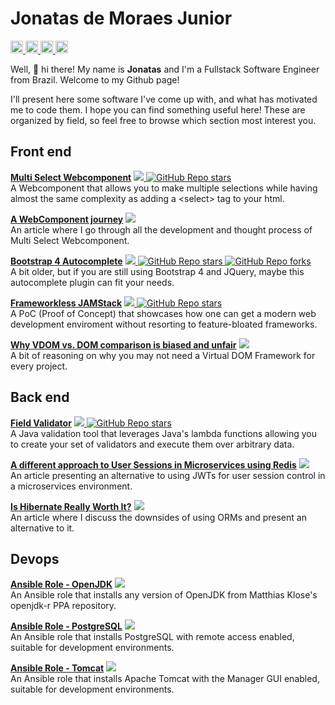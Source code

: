 # Jonatas de Moraes Junior

<a href="https://www.linkedin.com/in/jonatas-de-moraes-junior-b9b6741a">
  <img src="https://img.shields.io/badge/-Jonatas%20de%20Moraes%20Junior-blue?style=for-the-badge&logo=Linkedin&logoColor=white" style="height:20px"/>
</a>
<a href="https://dev.to/honatas">
  <img src="https://img.shields.io/badge/-Honatas-black?style=for-the-badge&logo=dev.to&logoColor=white" style="height:20px"/>
</a>
<a href="mailto:jmoraes@gmail.com">
  <img src="https://img.shields.io/badge/-jmoraes@gmail.com-red?style=for-the-badge&logo=Gmail&logoColor=white&link=mailto:jmoraes@gmail.com" style="height:20px"/>
</a>
<a href="https://github.com/honatas/?tab=follow">
  <img src="https://img.shields.io/github/followers/honatas?label=Follow&style=social" style="height:20px"/>
</a>
  
Well, 👋 hi there! My name is **Jonatas** and I'm a Fullstack Software Engineer from Brazil. Welcome to my Github page!  

I'll present here some software I've come up with, and what has motivated me to code them. I hope you can find something useful here! These are organized by field, so feel free to browse which section most interest you.

## Front end

[**Multi Select Webcomponent**](https://github.com/Honatas/multi-select-webcomponent)
<a href="https://www.npmjs.com/package/@honatas/multi-select-webcomponent">
  <img src="https://img.shields.io/badge/-↗-CB3837?style=plastic&logo=npm&logoColor=white"/>
</a>
<a href="https://github.com/Honatas/multi-select-webcomponent">
  <img alt="GitHub Repo stars" src="https://img.shields.io/github/stars/honatas/multi-select-webcomponent?style=social">
</a>  
A Webcomponent that allows you to make multiple selections while having almost the same complexity as adding a \<select\> tag to your html.  

[**A WebComponent journey**](https://dev.to/honatas/a-webcomponent-journey-1kma)
<a href="https://dev.to/honatas/a-webcomponent-journey-1kma">
  <img src="https://img.shields.io/badge/-↗-black?style=plastic&logo=dev.to&logoColor=white"/>
</a>  
An article where I go through all the development and thought process of Multi Select Webcomponent.  

[**Bootstrap 4 Autocomplete**](https://github.com/Honatas/bootstrap-4-autocomplete)
<a href="https://www.npmjs.com/package/bootstrap-4-autocomplete">
  <img src="https://img.shields.io/badge/-↗-CB3837?style=plastic&logo=npm&logoColor=white"/>
</a>
<a href="https://github.com/Honatas/bootstrap-4-autocomplete">
  <img alt="GitHub Repo stars" src="https://img.shields.io/github/stars/honatas/bootstrap-4-autocomplete?style=social">
  <img alt="GitHub Repo forks" src="https://img.shields.io/github/forks/honatas/bootstrap-4-autocomplete?style=social&label=Fork">
</a>  
A bit older, but if you are still using Bootstrap 4 and JQuery, maybe this autocomplete plugin can fit your needs.  

[**Frameworkless JAMStack**](https://github.com/Honatas/frameworkless-jamstack)
<a href="https://github.com/Honatas/frameworkless-jamstack">
  <img src="https://img.shields.io/badge/-↗-navy?style=plastic&logo=github&logoColor=white"/>
</a>
<a href="https://github.com/Honatas/frameworkless-jamstack">
  <img alt="GitHub Repo stars" src="https://img.shields.io/github/stars/honatas/frameworkless-jamstack?style=social">
</a>  
A PoC (Proof of Concept) that showcases how one can get a modern web development enviroment without resorting to feature-bloated frameworks.

[**Why VDOM vs. DOM comparison is biased and unfair**](https://dev.to/honatas/why-vdom-vs-dom-comparison-is-biased-and-unfair-471m)
<a href="https://dev.to/honatas/why-vdom-vs-dom-comparison-is-biased-and-unfair-471m">
  <img src="https://img.shields.io/badge/-↗-black?style=plastic&logo=dev.to&logoColor=white"/>
</a>  
A bit of reasoning on why you may not need a Virtual DOM Framework for every project.  


## Back end

[**Field Validator**](https://github.com/Honatas/field-validator)
<a href="https://github.com/Honatas/field-validator">
  <img src="https://img.shields.io/badge/-↗-navy?style=plastic&logo=github&logoColor=white"/>
</a>
<a href="https://github.com/Honatas/field-validator">
  <img alt="GitHub Repo stars" src="https://img.shields.io/github/stars/honatas/field-validator?style=social">
</a>  
A Java validation tool that leverages Java's lambda functions allowing you to create your set of validators and execute them over arbitrary data.  

[**A different approach to User Sessions in Microservices using Redis**](https://dev.to/honatas/a-different-approach-to-user-sessions-in-microservices-5bpi)
<a href="https://dev.to/honatas/a-different-approach-to-user-sessions-in-microservices-5bpi">
  <img src="https://img.shields.io/badge/-↗-black?style=plastic&logo=dev.to&logoColor=white"/>
</a>  
An article presenting an alternative to using JWTs for user session control in a microservices environment.  

[**Is Hibernate Really Worth It?**](https://dev.to/honatas/is-hibernate-really-worth-it-1cmi)
<a href="https://dev.to/honatas/is-hibernate-really-worth-it-1cmi">
  <img src="https://img.shields.io/badge/-↗-black?style=plastic&logo=dev.to&logoColor=white"/>
</a>  
An article where I discuss the downsides of using ORMs and present an alternative to it.  


## Devops

[**Ansible Role - OpenJDK**](https://github.com/Honatas/ansible-role-openjdk-ppa)
<a href="https://galaxy.ansible.com/honatas/openjdk_ppa">
  <img src="https://img.shields.io/badge/-↗-EE0000?style=plastic&logo=Ansible&logoColor=white"/>
</a>  
An Ansible role that installs any version of OpenJDK from Matthias Klose's openjdk-r PPA repository.  

[**Ansible Role - PostgreSQL**](https://github.com/Honatas/ansible-role-postgresql-dev)
<a href="https://galaxy.ansible.com/honatas/postgresql_dev">
  <img src="https://img.shields.io/badge/-↗-EE0000?style=plastic&logo=Ansible&logoColor=white"/>
</a>  
An Ansible role that installs PostgreSQL with remote access enabled, suitable for development environments.  

[**Ansible Role - Tomcat**](https://github.com/Honatas/ansible-role-tomcat-dev)
<a href="https://galaxy.ansible.com/honatas/tomcat_dev">
  <img src="https://img.shields.io/badge/-↗-EE0000?style=plastic&logo=Ansible&logoColor=white"/>
</a>  
An Ansible role that installs Apache Tomcat with the Manager GUI enabled, suitable for development environments.
